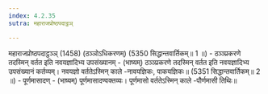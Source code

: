 ```yaml
---
index: 4.2.35
sutra: महाराजप्रोष्ठपदाट्ठञ्

---
```

 महाराजप्रोष्ठपदाट्ठञ्ञ् (1458) (ठञ्ञोऽधिकरणम्) (5350 सिद्धान्तवार्तिकम्॥ 1 ॥) - ठञ्ञ्प्रकरणे तदस्मिन् वर्तत इति नवयज्ञादिभ्य उपसंख्यानम् - (भाष्यम्) ठञ्ञ्प्रकरणे तदस्मिन् वर्तत इति नवयज्ञादिभ्य उपसंख्यानं कर्तव्यम्। नवयज्ञो वर्ततेऽस्मिन् काले -नावयज्ञिकः, पाकयज्ञिकः॥ (5351 सिद्धान्तवार्तिकम्॥ 2 ॥) - पूर्णमासादण् - (भाष्यम्) पूर्णमासादण्वक्तव्यः। पूर्णमासो वर्ततेऽस्मिन् काले -पौर्णमासी तिथिः॥ 
